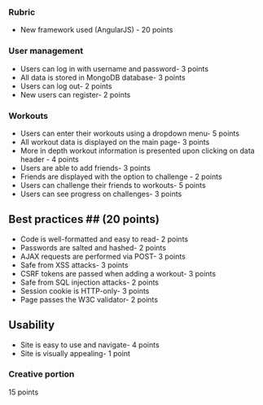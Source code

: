 ### Rubric ###

* New framework used (AngularJS) - 20 points
### User management ###
* Users can log in with username and password- 3 points 
* All data is stored in MongoDB database- 3 points 
* Users can log out- 2 points 
* New users can register- 2 points

### Workouts ### 
* Users can enter their workouts using a dropdown menu- 5 points 
* All workout data is displayed on the main page- 3 points
* More in depth workout information is presented upon clicking on data header - 4 points
* Users are able to add friends- 3 points
* Friends are displayed with the option to challenge - 2 points
* Users can challenge their friends to workouts- 5 points 
* Users can see progress on challenges- 3 points 

## Best practices ## (20 points)
* Code is well-formatted and easy to read- 2 points
* Passwords are salted and hashed- 2 points
* AJAX requests are performed via POST- 3 points
* Safe from XSS attacks- 3 points
* CSRF tokens are passed when adding a workout- 3 points
* Safe from SQL injection attacks- 2 points 
* Session cookie is HTTP-only- 3 points
* Page passes the W3C validator- 2 points

## Usability ## 
* Site is easy to use and navigate- 4 points
* Site is visually appealing- 1 point 

### Creative portion ###
15 points 
